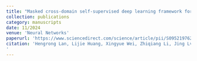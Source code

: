 ```yaml
---
title: "Masked cross-domain self-supervised deep learning framework for photoacoustic computed tomography reconstruction"
collection: publications
category: manuscripts
date: 11/2024
venue: 'Neural Networks'
paperurl: 'https://www.sciencedirect.com/science/article/pii/S0952197623010606'
citation: 'Hengrong Lan, Lijie Huang, Xingyue Wei, Zhiqiang Li, Jing Lv, Cheng Ma, Liming Nie, and Jianwen Luo, “Masked cross-domain self-supervised deep learning framework for photoacoustic computed tomography reconstruction,” Neural Networks, vol. 179, p. 106515, Nov. 2024.
'
---
```


